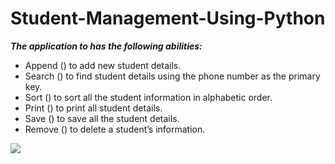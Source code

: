 # Student-Management-Using-Python

***The application to has the following abilities:*** 

* Append () to add new student details. <br>
* Search () to find student details using the phone number as the primary key. <br>
* Sort () to sort all the student information in alphabetic order. <br>
* Print () to print all student details. <br>
* Save () to save all the student details. <br>
* Remove () to delete a student’s information.  <br>

<img src='https://github.com/AKNiloy/Student-Management-Using-Python/blob/main/outout%20images/out%201.PNG'>


